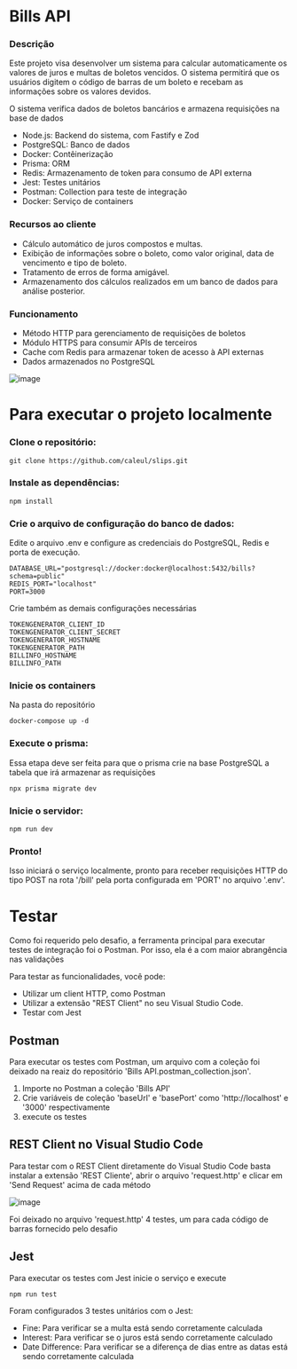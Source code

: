 # Bills API

### Descrição

Este projeto visa desenvolver um sistema para calcular automaticamente os valores de juros e multas de boletos vencidos.
O sistema permitirá que os usuários digitem o código de barras de um boleto e recebam as informações sobre os valores devidos.

O sistema verifica dados de boletos bancários e armazena requisições na base de dados

- Node.js: Backend do sistema, com Fastify e Zod
- PostgreSQL: Banco de dados
- Docker: Contêinerização
- Prisma: ORM
- Redis: Armazenamento de token para consumo de API externa
- Jest: Testes unitários
- Postman: Collection para teste de integração
- Docker: Serviço de containers

### Recursos ao cliente

- Cálculo automático de juros compostos e multas.
- Exibição de informações sobre o boleto, como valor original, data de vencimento e tipo de boleto.
- Tratamento de erros de forma amigável.
- Armazenamento dos cálculos realizados em um banco de dados para análise posterior.

### Funcionamento

- Método HTTP para gerenciamento de requisições de boletos
- Módulo HTTPS para consumir APIs de terceiros
- Cache com Redis para armazenar token de acesso à API externas
- Dados armazenados no PostgreSQL

![image](https://github.com/Caleul/bills/assets/50340360/22786dd5-49b5-4122-8e2d-1564cfced1e5)


# Para executar o projeto localmente

### Clone o repositório:
```
git clone https://github.com/caleul/slips.git
```

### Instale as dependências:
```
npm install
```

### Crie o arquivo de configuração do banco de dados:
Edite o arquivo .env e configure as credenciais do PostgreSQL, Redis e porta de execução.
```
DATABASE_URL="postgresql://docker:docker@localhost:5432/bills?schema=public"
REDIS_PORT="localhost"
PORT=3000
```

Crie também as demais configurações necessárias
```
TOKENGENERATOR_CLIENT_ID
TOKENGENERATOR_CLIENT_SECRET
TOKENGENERATOR_HOSTNAME
TOKENGENERATOR_PATH
BILLINFO_HOSTNAME
BILLINFO_PATH
```

### Inicie os containers
Na pasta do repositório
```
docker-compose up -d
```

### Execute o prisma:
Essa etapa deve ser feita para que o prisma crie na base PostgreSQL a tabela que irá armazenar as requisições
```
npx prisma migrate dev
```

### Inicie o servidor:
```
npm run dev
```

### Pronto!
Isso iniciará o serviço localmente, pronto para receber requisições HTTP do tipo POST na rota '/bill' pela porta configurada em 'PORT' no arquivo '.env'.

# Testar

Como foi requerido pelo desafio, a ferramenta principal para executar testes de integração foi o Postman.
Por isso, ela é a com maior abrangência nas validações

Para testar as funcionalidades, você pode:
- Utilizar um client HTTP, como Postman
- Utilizar a extensão "REST Client" no seu Visual Studio Code.
- Testar com Jest

## Postman
Para executar os testes com Postman, um arquivo com a coleção foi deixado na reaiz do repositório 'Bills API.postman_collection.json'.

1. Importe no Postman a coleção 'Bills API'
2. Crie variáveis de coleção 'baseUrl' e 'basePort' como 'http://localhost' e '3000' respectivamente
3. execute os testes

## REST Client no Visual Studio Code
Para testar com o REST Client diretamente do Visual Studio Code basta instalar a extensão 'REST Cliente', abrir o arquivo 'request.http' e clicar em 'Send Request' acima de cada método

![image](https://github.com/Caleul/bills/assets/50340360/c712d809-3e2b-429f-a765-b4417fe85aab)

Foi deixado no arquivo 'request.http' 4 testes, um para cada código de barras fornecido pelo desafio

## Jest
Para executar os testes com Jest inicie o serviço e execute
```
npm run test
```

Foram configurados 3 testes unitários com o Jest:

- Fine: Para verificar se a multa está sendo corretamente calculada
- Interest: Para verificar se o juros está sendo corretamente calculado
- Date Difference: Para verificar se a diferença de dias entre as datas está sendo corretamente calculada
 
